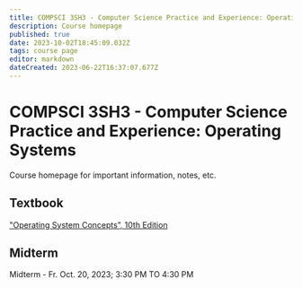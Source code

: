 ```yaml
---
title: COMPSCI 3SH3 - Computer Science Practice and Experience: Operating Systems
description: Course homepage
published: true
date: 2023-10-02T18:45:09.032Z
tags: course page
editor: markdown
dateCreated: 2023-06-22T16:37:07.677Z
---
```


# COMPSCI 3SH3 - Computer Science Practice and Experience: Operating Systems

Course homepage for important information, notes, etc.

## Textbook
["Operating System Concepts”, 10th Edition](https://os.ecci.ucr.ac.cr/slides/Abraham-Silberschatz-Operating-System-Concepts-10th-2018.pdf)

## Midterm
Midterm - Fr. Oct. 20, 2023; 3:30 PM TO 4:30 PM
